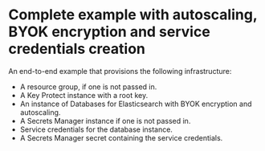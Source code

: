 # Complete example with autoscaling, BYOK encryption and service credentials creation

An end-to-end example that provisions the following infrastructure:

- A resource group, if one is not passed in.
- A Key Protect instance with a root key.
- An instance of Databases for Elasticsearch with BYOK encryption and autoscaling.
- A Secrets Manager instance if one is not passed in.
- Service credentials for the database instance.
- A Secrets Manager secret containing the service credentials.
